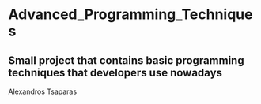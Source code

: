 # Advanced_Programming_Techniques
## Small project that contains basic programming techniques that developers use nowadays

Alexandros Tsaparas